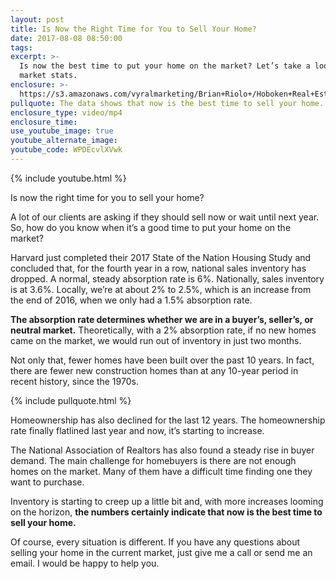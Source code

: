 ```yaml
---
layout: post
title: Is Now the Right Time for You to Sell Your Home?
date: 2017-08-08 08:50:00
tags:
excerpt: >-
  Is now the best time to put your home on the market? Let’s take a look at the
  market stats.
enclosure: >-
  https://s3.amazonaws.com/vyralmarketing/Brian+Riolo+/Hoboken+Real+Estate-+Is+Now+the+Right+Time+for+You+to+Sell+Your+Home%253F.mp4
pullquote: The data shows that now is the best time to sell your home.
enclosure_type: video/mp4
enclosure_time:
use_youtube_image: true
youtube_alternate_image:
youtube_code: WPDEcvlXVwk
---
```



{% include youtube.html %}

Is now the right time for you to sell your home?

A lot of our clients are asking if they should sell now or wait until next year. So, how do you know when it’s a good time to put your home on the market?

Harvard just completed their 2017 State of the Nation Housing Study and concluded that, for the fourth year in a row, national sales inventory has dropped. A normal, steady absorption rate is 6%. Nationally, sales inventory is at 3.6%. Locally, we’re at about 2% to 2.5%, which is an increase from the end of 2016, when we only had a 1.5% absorption rate.

**The absorption rate determines whether we are in a buyer’s, seller’s, or neutral market.** Theoretically, with a 2% absorption rate, if no new homes came on the market, we would run out of inventory in just two months.

Not only that, fewer homes have been built over the past 10 years. In fact, there are fewer new construction homes than at any 10-year period in recent history, since the 1970s.

{% include pullquote.html %}

Homeownership has also declined for the last 12 years. The homeownership rate finally flatlined last year and now, it’s starting to increase.

The National Association of Realtors has also found a steady rise in buyer demand. The main challenge for homebuyers is there are not enough homes on the market. Many of them have a difficult time finding one they want to purchase.

Inventory is starting to creep up a little bit and, with more increases looming on the horizon, **the numbers certainly indicate that now is the best time to sell your home.**

Of course, every situation is different. If you have any questions about selling your home in the current market, just give me a call or send me an email. I would be happy to help you.